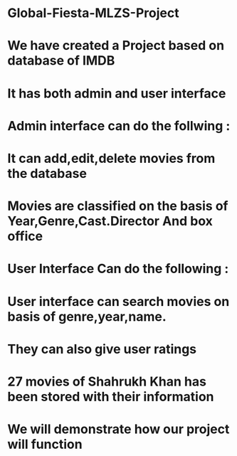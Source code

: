 # Global-Fiesta-MLZS-Project
# We have created a Project based on database of IMDB
# It has both admin and user interface
# Admin interface can do the follwing :
#   It can add,edit,delete movies from the database
# Movies are classified on the basis of Year,Genre,Cast.Director And box office
# User Interface Can do the following :
#   User interface can search movies on basis of genre,year,name.
#   They can also give user ratings 
# 27 movies of Shahrukh Khan has been stored with their information 
# We will demonstrate how our project will function
